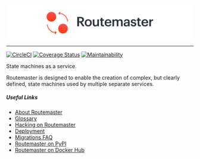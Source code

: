![Routemaster](docs/logo-readme-github.png)

- - -

[![CircleCI](https://circleci.com/gh/thread/routemaster.svg?style=shield&circle-token=3973777302b4f7f00f5b9eb1c07e3c681ea94f35)](https://circleci.com/gh/thread/routemaster) [![Coverage Status](https://coveralls.io/repos/github/thread/routemaster/badge.svg?branch=master)](https://coveralls.io/github/thread/routemaster?branch=master) [![Maintainability](https://img.shields.io/codeclimate/maintainability/thread/routemaster)](https://codeclimate.com/github/thread/routemaster/maintainability)

State machines as a service.

Routemaster is designed to enable the creation of complex, but clearly defined,
state machines used by multiple separate services.


##### Useful Links

 - [About Routemaster](docs/about.md)
 - [Glossary](docs/glossary.md)
 - [Hacking on Routemaster](docs/hacking.md)
 - [Deployment](docs/deployment.md)
 - [Migrations FAQ](docs/migrations.md)
 - [Routemaster on PyPI](https://pypi.python.org/pypi/routemaster)
 - [Routemaster on Docker Hub](https://hub.docker.com/r/thread/routemaster/)
